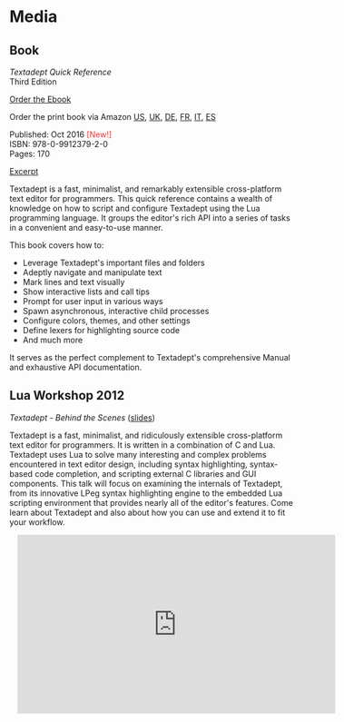 # Media

## Book

<div style="float: left; margin: 0 1em 0 1em;">
  <a href="book/ta_quickref.png">
    <img src="book/ta_quickref_small.png" alt="" style="border-width: 1px;"/>
  </a>
</div>

*Textadept Quick Reference*<br/>
Third Edition

<script src="https://gumroad.com/js/gumroad.js"></script>
<p>
  <a target="_blank" class="gumroad-button"
     href="https://gum.co/textadept3_ebook?wanted=true">Order the Ebook</a>
</p>

Order the print book via Amazon [US][], [UK][], [DE][], [FR][], [IT][], [ES][]

Published: Oct 2016 <span style="color: #ef373a;">[New!]</span><br/>
ISBN: 978-0-9912379-2-0<br/>
Pages: 170

[Excerpt][]

Textadept is a fast, minimalist, and remarkably extensible cross-platform text
editor for programmers. This quick reference contains a wealth of knowledge on
how to script and configure Textadept using the Lua programming language. It
groups the editor's rich API into a series of tasks in a convenient and
easy-to-use manner.

This book covers how to:

* Leverage Textadept's important files and folders
* Adeptly navigate and manipulate text
* Mark lines and text visually
* Show interactive lists and call tips
* Prompt for user input in various ways
* Spawn asynchronous, interactive child processes
* Configure colors, themes, and other settings
* Define lexers for highlighting source code
* And much more

It serves as the perfect complement to Textadept's comprehensive Manual and
exhaustive API documentation.

[US]: http://www.amazon.com/Textadept-Quick-Reference-Mitchell/dp/0991237927/
[UK]: http://www.amazon.co.uk/Textadept-Quick-Reference-Mitchell/dp/0991237927/
[DE]: http://www.amazon.de/Textadept-Quick-Reference-Mitchell/dp/0991237927/
[FR]: http://www.amazon.fr/Textadept-Quick-Reference-Mitchell/dp/0991237927/
[IT]: http://www.amazon.it/Textadept-Quick-Reference-Mitchell/dp/0991237927/
[ES]: http://www.amazon.es/Textadept-Quick-Reference-Mitchell/dp/0991237927/
[Excerpt]: download/ta_quickref3_excerpt.pdf

## Lua Workshop 2012

*Textadept - Behind the Scenes* ([slides][])

Textadept is a fast, minimalist, and ridiculously extensible cross-platform text
editor for programmers. It is written in a combination of C and Lua. Textadept
uses Lua to solve many interesting and complex problems encountered in text
editor design, including syntax highlighting, syntax-based code completion, and
scripting external C libraries and GUI components. This talk will focus on
examining the internals of Textadept, from its innovative LPeg syntax
highlighting engine to the embedded Lua scripting environment that provides
nearly all of the editor's features. Come learn about Textadept and also about
how you can use and extend it to fit your workflow.

<iframe width="560" height="315" style="margin-left: 1em;"
        src="http://www.youtube.com/embed/-rMC2s0s-zA" frameborder="0"
        allowfullscreen></iframe>

[slides]: download/textadept_lua_wshop2012.pdf

